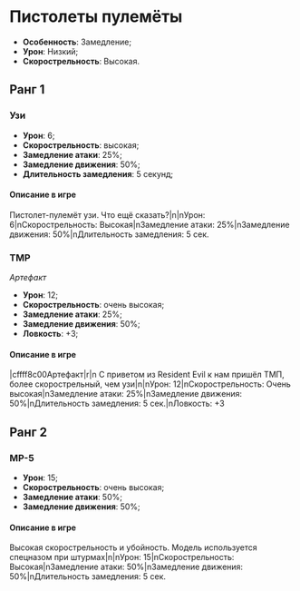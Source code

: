 # Пистолеты пулемёты

* **Особенность**: Замедление;
* **Урон**: Низкий;
* **Скорострельность**: Высокая.

## Ранг 1

### Узи

* **Урон**: 6;
* **Скорострельность**: высокая;
* **Замедление атаки**: 25%;
* **Замедление движения**: 50%;
* **Длительность замедления**: 5 секунд;

#### Описание в игре
Пистолет-пулемёт узи. Что ещё сказать?|n|nУрон: 6|nСкорострельность: Высокая|nЗамедление атаки: 25%|nЗамедление движения: 50%|nДлительность замедления: 5 сек.

### ТМР
*Артефакт*

* **Урон**: 12;
* **Скорострельность**: очень высокая;
* **Замедление атаки**: 25%;
* **Замедление движения**: 50%;
* **Ловкость**: +3;

#### Описание в игре
|cffff8c00Артефакт|r|n С приветом из Resident Evil к нам пришёл ТМП, более скорострельный, чем узи|n|nУрон: 12|nСкорострельность: Очень высокая|nЗамедление атаки: 25%|nЗамедление движения: 50%|nДлительность замедления: 5 сек.|nЛовкость: +3

## Ранг 2

### MP-5

* **Урон**: 15;
* **Скорострельность**: очень высокая;
* **Замедление атаки**: 50%;
* **Замедление движения**: 50%;

#### Описание в игре
Высокая скорострельность и убойность. Модель используется спецназом при штурмах|n|nУрон: 15|nСкорострельность: Высокая|nЗамедление атаки: 50%|nЗамедление движения: 50%|nДлительность замедления: 5 сек.
